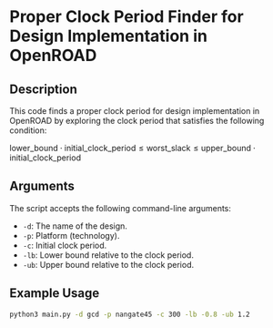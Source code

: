 # Proper Clock Period Finder for Design Implementation in OpenROAD

## Description
This code finds a proper clock period for design implementation in OpenROAD by exploring the clock period that satisfies the following condition:


$`\text{lower\_bound} \cdot \text{initial\_clock\_period} \leq \text{worst\_slack} \leq \text{upper\_bound} \cdot \text{initial\_clock\_period}`$


## Arguments
The script accepts the following command-line arguments:

- `-d`: The name of the design.
- `-p`: Platform (technology).
- `-c`: Initial clock period.
- `-lb`: Lower bound relative to the clock period.
- `-ub`: Upper bound relative to the clock period.

## Example Usage
```bash
python3 main.py -d gcd -p nangate45 -c 300 -lb -0.8 -ub 1.2
